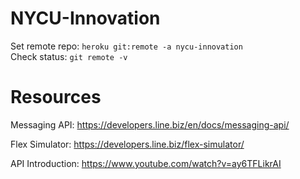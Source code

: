 # NYCU-Innovation
Set remote repo: `heroku git:remote -a nycu-innovation`  
Check status: `git remote -v`


# Resources

Messaging API: https://developers.line.biz/en/docs/messaging-api/

Flex Simulator: https://developers.line.biz/flex-simulator/

API Introduction: https://www.youtube.com/watch?v=ay6TFLikrAI
